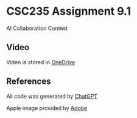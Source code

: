 # CSC235 Assignment 9.1
AI Collaboration Contest
## Video
Video is stored in [OneDrive](https://uatedu-my.sharepoint.com/:v:/g/personal/pchapman82070_uat_edu/EccdwkCXkTNJst34OWjShNQBXomw7wQbEavrX0iV0DkbyA?nav=eyJyZWZlcnJhbEluZm8iOnsicmVmZXJyYWxBcHAiOiJPbmVEcml2ZUZvckJ1c2luZXNzIiwicmVmZXJyYWxBcHBQbGF0Zm9ybSI6IldlYiIsInJlZmVycmFsTW9kZSI6InZpZXciLCJyZWZlcnJhbFZpZXciOiJNeUZpbGVzTGlua0NvcHkifX0&e=jeDxW4)
## References
All code was generated by [ChatGPT](https://chat.openai.com/)

Apple image provided by [Adobe](https://stock.adobe.com/)
